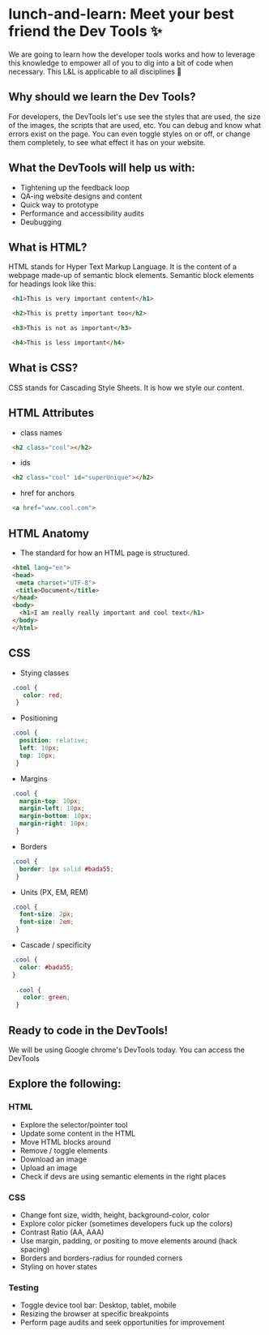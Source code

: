 # lunch-and-learn: Meet your best friend the Dev Tools ✨

We are going to learn how the developer tools works and how to leverage this knowledge to empower all of you to dig into a bit of code when necessary. This L&L is applicable to all disciplines 🎉


## Why should we learn the Dev Tools?

For developers, the DevTools let's use see the styles that are used, the size of the images, the scripts that are used, etc. You can debug and know what errors exist on the page. You can even toggle styles on or off, or change them completely, to see what effect it has on your website.

## What the DevTools will help us with:
- Tightening up the feedback loop
- QA-ing website designs and content
- Quick way to prototype
- Performance and accessibility audits
- Deubugging

## What is HTML?
HTML stands for Hyper Text Markup Language. It is the content of a webpage made-up of semantic block elements.
Semantic block elements for headings look like this:
```HTML
 <h1>This is very important content</h1>

 <h2>This is pretty important too</h2>

 <h3>This is not as important</h3>

 <h4>This is less important</h4>
```


## What is CSS?
CSS stands for Cascading Style Sheets. It is how we style our content. 

## HTML Attributes
- class names
```HTML
 <h2 class="cool"></h2>
```
- ids
```HTML
 <h2 class="cool" id="superUnique"></h2>
```
- href for anchors
```HTML
 <a href="www.cool.com">
```


## HTML Anatomy
- The standard for how an HTML page is structured. 
```HTML
 <html lang="en">
 <head>
  <meta charset="UTF-8">
  <title>Document</title>
 </head>
 <body>
   <h1>I am really really important and cool text</h1>
 </body>
 </html>
```

## CSS
- Stying classes
```css
 .cool {
    color: red;  
  }
```
- Positioning
```css
 .cool {
   position: relative;
   left: 10px;
   top: 10px;  
  }
```
- Margins
```css
 .cool {
   margin-top: 10px;
   margin-left: 10px;
   margin-bottom: 10px;
   margin-right: 10px;
  }
```
- Borders
```css
 .cool {
   border: 1px solid #bada55;
  }
```
- Units (PX, EM, REM)
```css
 .cool {
   font-size: 2px;
   font-size: 2em;
  }
```
- Cascade / specificity
```css
 .cool {
   color: #bada55;
 }
  
  .cool {
    color: green;
  }
```

## Ready to code in the DevTools!

We will be using Google chrome's DevTools today. You can access the DevTools

## Explore the following:

### HTML
- Explore the selector/pointer tool
- Update some content in the HTML
- Move HTML blocks around
- Remove / toggle elements
- Download an image
- Upload an image
- Check if devs are using semantic elements in the right places

### CSS
- Change font size, width, height, background-color, color
- Explore color picker (sometimes developers fuck up the colors)
- Contrast Ratio (AA, AAA)
- Use margin, padding, or positing to move elements around (hack spacing)
- Borders and borders-radius for rounded corners
- Styling on hover states

### Testing
- Toggle device tool bar: Desktop, tablet, mobile
- Resizing the browser at specific breakpoints 
- Perform page audits and seek opportunities for improvement





